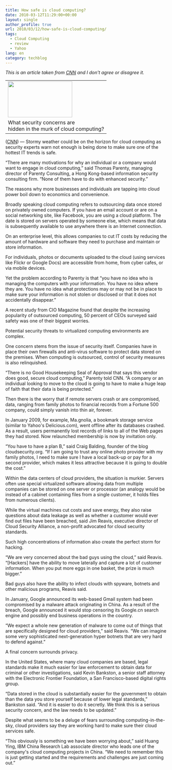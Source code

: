 ```yaml
---
title: How safe is cloud computing?
date: 2010-03-12T11:29:00+00:00
layout: single
author_profile: true
url: 2010/03/12/how-safe-is-cloud-computing/
tags:
  - Cloud Computing
  - review
  - Yahoo
lang: en
category: techblog
---
```

_This is an article taken from_ [_CNN_](http://www.cnn.com/) _and I don't agree or disagree it._

<table cellpadding="0" cellspacing="0">
  <tr>
    <td>
      <a href="http://1.bp.blogspot.com/_vaUVXcmC3OI/S5odt6T84MI/AAAAAAAABQA/AWa7HPE5ebE/s1600-h/story.cloud.jpg" imageanchor="1"><img border="0" height="112" src="http://1.bp.blogspot.com/_vaUVXcmC3OI/S5odt6T84MI/AAAAAAAABQA/AWa7HPE5ebE/s200/story.cloud.jpg" width="200" /></a>
    </td>
  </tr>
  
  <tr>
    <td>
      <span>What security concerns are </span><br /><span>hidden in the murk of cloud computing?</span>
    </td>
  </tr>
</table>

([CNN](http://www.cnn.com/)) &#8212; Stormy weather could be on the horizon for cloud computing as security experts warn not enough is being done to make sure one of the hottest IT trends is safe.

&#8220;There are many motivations for why an individual or a company would want to engage in cloud computing,&#8221; said Thomas Parenty, managing director of Parenty Consulting, a Hong Kong-based information security consulting firm. &#8220;None of them have to do with enhanced security.&#8221;

The reasons why more businesses and individuals are tapping into cloud power boil down to economics and convenience.

Broadly speaking cloud computing refers to outsourcing data once stored on privately owned computers. If you have an email account or are on a social networking site, like Facebook, you are using a cloud platform. The date is stored on servers operated by someone else, which means that data is subsequently available to use anywhere there is an Internet connection.

On an enterprise level, this allows companies to cut IT costs by reducing the amount of hardware and software they need to purchase and maintain or store information.

For individuals, photos or documents uploaded to the cloud (using services like Flickr or Google Docs) are accessible from home, from cyber cafes, or via mobile devices.

Yet the problem according to Parenty is that &#8220;you have no idea who is managing the computers with your information. You have no idea where they are. You have no idea what protections may or may not be in place to make sure your information is not stolen or disclosed or that it does not accidentally disappear.&#8221;

A recent study from CIO Magazine found that despite the increasing popularity of outsourced computing, 50 percent of CEOs surveyed said safety was one of their biggest worries.

Potential security threats to virtualized computing environments are complex.

One concern stems from the issue of security itself. Companies have in place their own firewalls and anti-virus software to protect data stored on the premises. When computing is outsourced, control of security measures is also relinquished.

&#8220;There is no Good Housekeeping Seal of Approval that says this vendor does good, secure cloud computing,&#8221; Parenty told CNN. &#8220;A company or an individual looking to move to the cloud is going to have to make a huge leap of faith that their data is being protected.&#8221;

Then there is the worry that if remote servers crash or are compromised, data, ranging from family photos to financial records from a Fortune 500 company, could simply vanish into thin air, forever.

In January 2009, for example, Ma.gnolia, a bookmark storage service (similar to Yahoo's Delicious.com), went offline after its databases crashed. As a result, users permanently lost records of links to all of the Web pages they had stored. Now relaunched membership is now by invitation only.

&#8220;You have to have a plan B,&#8221; said Craig Balding, founder of the blog cloudsecurity.org. &#8220;If I am going to trust any online photo provider with my family photos, I need to make sure I have a local back-up or pay for a second provider, which makes it less attractive because it is going to double the cost.&#8221;

Within the data centers of cloud providers, the situation is murkier. Servers often use special virtualized software allowing data from multiple companies can be stored on one server or processor (an analogy would be instead of a cabinet containing files from a single customer, it holds files from numerous clients).

While the virtual machines cut costs and save energy, they also raise questions about data leakage as well as whether a customer would ever find out files have been breached, said Jim Reavis, executive director of Cloud Security Alliance, a non-profit advocated for cloud security standards.

Such high concentrations of information also create the perfect storm for hacking.

&#8220;We are very concerned about the bad guys using the cloud,&#8221; said Reavis. &#8220;[Hackers] have the ability to move laterally and capture a lot of customer information. When you put more eggs in one basket, the prize is much bigger.&#8221;

Bad guys also have the ability to infect clouds with spyware, botnets and other malicious programs, Reavis said.

In January, Google announced its web-based Gmail system had been compromised by a malware attack originating in China. As a result of the breach, Google announced it would stop censoring its Google.cn search engine and possibly end business operations in the country.

&#8220;We expect a whole new generation of malware to come out of things that are specifically designed for cloud providers,&#8221; said Reavis. &#8220;We can imagine some very sophisticated next-generation hyper botnets that are very hard to defend against.&#8221;

A final concern surrounds privacy.

In the United States, where many cloud companies are based, legal standards make it much easier for law enforcement to obtain data for criminal or other investigations, said Kevin Bankston, a senior staff attorney with the Electronic Frontier Foundation, a San Francisco-based digital rights group.

&#8220;Data stored in the cloud is substantially easier for the government to obtain than the data you store yourself because of lower legal standards,&#8221; Bankston said. &#8220;And it is easier to do it secretly. We think this is a serious security concern, and the law needs to be updated.&#8221;

Despite what seems to be a deluge of fears surrounding computing-in-the-sky, cloud providers say they are working hard to make sure their cloud services safe.

&#8220;This obviously is something we have been worrying about,&#8221; said Huang Ying, IBM China Research Lab associate director who leads one of the company's cloud computing projects in China. &#8220;We need to remember this is just getting started and the requirements and challenges are just coming out.&#8221;